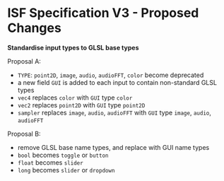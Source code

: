 # ISF Specification V3 - Proposed Changes

**Standardise input types to GLSL base types**

Proposal A:

* `TYPE`: `point2D`, `image`, `audio`, `audioFFT`, `color` become deprecated
* a new field `GUI` is added to each input to contain non-standard GLSL types
* `vec4` replaces `color` with `GUI` type `color`
* `vec2` replaces `point2D`  with `GUI` type `point2D`
* `sampler` replaces `image`, `audio`, `audioFFT` with `GUI` type `image`, `audio`, `audioFFT`

Proposal B:

* remove GLSL base name types, and replace with GUI name types
* `bool` becomes `toggle` or `button`
* `float` becomes `slider`
* `long` becomes `slider` or `dropdown`